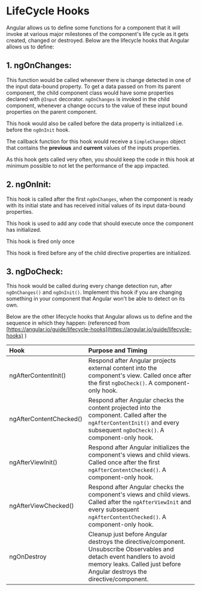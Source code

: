 # LifeCycle Hooks

Angular allows us to define some functions for a component that it will invoke at various major milestones of the component's life cycle as it gets created, changed or destroyed. Below are the lifecycle hooks that Angular allows us to define:

## 1. ngOnChanges:

This function would be called whenever there is change detected in one of the input data-bound property. To get a data passed on from its parent component, the child component class would have some properties declared with `@Input` decorator. `ngOnChanges` is invoked in the child component, whenever a change occurs to the value of these input bound properties on the parent component.

This hook would also be called before the data property is initialized i.e. before the `ngOnInit` hook.

The callback function for this hook would receive a `SimpleChanges` object that contains the **previous** and **current** values of the inputs properties.

As this hook gets called very often, you should keep the code in this hook at minimum possible to not let the performance of the app impacted.

## 2. ngOnInit:

This hook is called after the first `ngOnChanges`, when the component is ready with its initial state and has received initial values of its input data-bound properties.

This hook is used to add any code that should execute once the component has initialized.

This hook is fired only once

This hook is fired before any of the child directive properties are initialized.

## 3. ngDoCheck:

This hook would be called during every change detection run, after `ngOnChanges()` and `ngOnInit()`. Implement this hook if you are changing something in your component that Angular won't be able to detect on its own.

Below are the other lifecycle hooks that Angular allows us to define and the sequence in which they happen: \(referenced from [https://angular.io/guide/lifecycle-hooks](https://angular.io/guide/lifecycle-hooks) \)

| Hook | Purpose and Timing |
| :--- | :--- |
| ngAfterContentInit\(\) | Respond after Angular projects external content into the component's view. Called once after the first `ngDoCheck()`. A component-only hook. |
| ngAfterContentChecked\(\) | Respond after Angular checks the content projected into the component. Called after the `ngAfterContentInit()` and every subsequent `ngDoCheck()`. A component-only hook. |
| ngAfterViewInit\(\) | Respond after Angular initializes the component's views and child views. Called once after the first `ngAfterContentChecked()`. A component-only hook. |
| ngAfterViewChecked\(\) | Respond after Angular checks the component's views and child views. Called after the `ngAfterViewInit` and every subsequent `ngAfterContentChecked()`. A component-only hook. |
| ngOnDestroy | Cleanup just before Angular destroys the directive/component. Unsubscribe Observables and detach event handlers to avoid memory leaks. Called just before Angular destroys the directive/component. |

